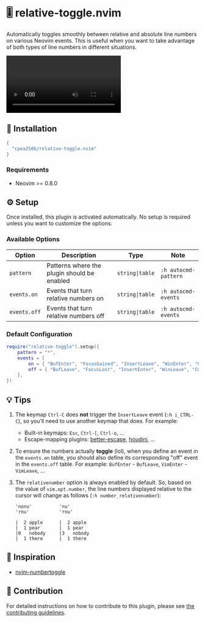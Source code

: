 # 🎚️ relative-toggle.nvim

Automatically toggles smoothly between relative and absolute line numbers on various Neovim events. This is useful when you want to take advantage of both types of line numbers in different situations.

![demo](https://user-images.githubusercontent.com/42694704/227732590-e95d94e9-6c06-45dd-91aa-b419525df295.mov)

## 🚀 Installation

```lua
{
  "cpea2506/relative-toggle.nvim"
}
```

### Requirements

- Neovim >= 0.8.0

## ⚙️ Setup

Once installed, this plugin is activated automatically. No setup is required unless you want to customize the options.

### Available Options

| Option       | Description                                 | Type            | Note                 |
| ------------ | ------------------------------------------- | --------------- | -------------------- |
| `pattern`    | Patterns where the plugin should be enabled | `string\|table` | `:h autocmd-pattern` |
| `events.on`  | Events that turn relative numbers on        | `string\|table` | `:h autocmd-events`  |
| `events.off` | Events that turn relative numbers off       | `string\|table` | `:h autocmd-events`  |

### Default Configuration

```lua
require("relative-toggle").setup({
    pattern = "*",
    events = {
        on = { "BufEnter", "FocusGained", "InsertLeave", "WinEnter", "CmdlineLeave" },
        off = { "BufLeave", "FocusLost", "InsertEnter", "WinLeave", "CmdlineEnter" },
    },
})
```

## 💡 Tips

1. The keymap `Ctrl-C` does **not** trigger the `InsertLeave` event (`:h i_CTRL-C`), so you’ll need to use another keymap that does. For example:

   - Built-in keymaps: `Esc`, `Ctrl-[`, `Ctrl-o`, ...
   - Escape-mapping plugins: [better-escape][better-escape], [houdini][houdini], ...

2. To ensure the numbers actually **toggle** (lol), when you define an event in the `events.on` table, you should also define its corresponding "off" event in the `events.off` table. For example: `BufEnter` - `BufLeave`, `VimEnter` - `VimLeave`, ...

3. The `relativenumber` option is always enabled by default. So, based on the value of `vim.opt.number`, the line numbers displayed relative to the cursor will change as follows (`:h number_relativenumber`):

   ```nvim
   'nonu'          'nu'
   'rnu'           'rnu'

   |  2 apple      |  2 apple
   |  1 pear       |  1 pear
   |0   nobody     |3   nobody
   |  1 there      |  1 there
   ```

## :eyes: Inspiration

- [nvim-numbertoggle](https://github.com/sitiom/nvim-numbertoggle)

## :scroll: Contribution

For detailed instructions on how to contribute to this plugin, please see [the contributing guidelines](CONTRIBUTING.md).

<!--- References --->

[better-escape]: https://github.com/max397574/better-escape.nvim
[houdini]: https://github.com/TheBlob42/houdini.nvim
